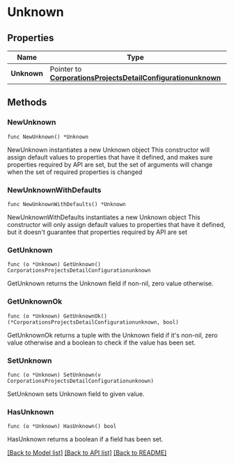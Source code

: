 # Unknown

## Properties

Name | Type | Description | Notes
------------ | ------------- | ------------- | -------------
**Unknown** | Pointer to [**CorporationsProjectsDetailConfigurationunknown**](CorporationsProjectsDetailConfigurationunknown.md) |  | [optional] 

## Methods

### NewUnknown

`func NewUnknown() *Unknown`

NewUnknown instantiates a new Unknown object
This constructor will assign default values to properties that have it defined,
and makes sure properties required by API are set, but the set of arguments
will change when the set of required properties is changed

### NewUnknownWithDefaults

`func NewUnknownWithDefaults() *Unknown`

NewUnknownWithDefaults instantiates a new Unknown object
This constructor will only assign default values to properties that have it defined,
but it doesn't guarantee that properties required by API are set

### GetUnknown

`func (o *Unknown) GetUnknown() CorporationsProjectsDetailConfigurationunknown`

GetUnknown returns the Unknown field if non-nil, zero value otherwise.

### GetUnknownOk

`func (o *Unknown) GetUnknownOk() (*CorporationsProjectsDetailConfigurationunknown, bool)`

GetUnknownOk returns a tuple with the Unknown field if it's non-nil, zero value otherwise
and a boolean to check if the value has been set.

### SetUnknown

`func (o *Unknown) SetUnknown(v CorporationsProjectsDetailConfigurationunknown)`

SetUnknown sets Unknown field to given value.

### HasUnknown

`func (o *Unknown) HasUnknown() bool`

HasUnknown returns a boolean if a field has been set.


[[Back to Model list]](../README.md#documentation-for-models) [[Back to API list]](../README.md#documentation-for-api-endpoints) [[Back to README]](../README.md)


